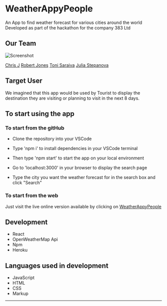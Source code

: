 # WeatherAppyPeople 

An App to find weather forecast for various cities around the world
Developed as part of the hackathon for the company 383 Ltd

## Our Team

![Screenshot](https://github.com/theusufructuary/weatherappypeople/blob/readme_branch/pictures/team10.png)


 [Chris J](https://github.com/theusufructuary)
 [Robert Jones](https://github.com/RobertHJones)
 [Toni Saraiva](https://github.com/Tonisaraiva)
 [Julia Stepanova](https://github.com/julija777)




## Target User

We imagined that this app would be used by Tourist to display the destination they are visiting or planning to visit in the next 8 days.


## To start using the app


### To start from the gitHub

- Clone the repository into your VSCode 

- Type 'npm i' to install dependencies in your VSCode terminal

- Then type 'npm start' to start the app on your local environment

- Go to 'localhost:3000' in your browser to display the search page

- Type the city you want the weather forecast for in the search box and click "Search"



### To start from the web

Just visit the live online version available by clicking on [WeatherAppyPeople](https://weather-app-team10.herokuapp.com/)

## Development 
- React
- OpenWeatherMap Api
- Npm
- Heroku


## Languages used in development
- JavaScript
- HTML
- CSS
- Markup
---
